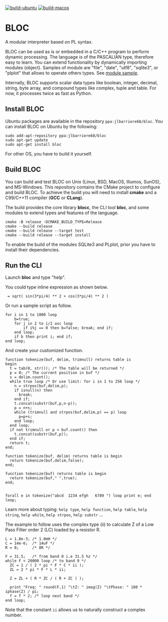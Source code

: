 [![build-ubuntu](https://github.com/janbar/BLOC/actions/workflows/build-ubuntu-latest.yml/badge.svg)](https://github.com/janbar/BLOC/actions/workflows/build-ubuntu-latest.yml)
[![build-macos](https://github.com/janbar/BLOC/actions/workflows/build-macos.yml/badge.svg)](https://github.com/janbar/BLOC/actions/workflows/build-macos.yml)

# BLOC
A modular interpreter based on PL syntax.

BLOC can be used as is or embedded in a C/C++ program to perform dynamic processing. The language is of the PASCALIAN type, therefore easy to learn. You can extend functionality by dynamically importing modules (object). Samples of module are "file", "date", "utf8", "sqlite3", or "plplot" that allows to operate others types. See [module sample](./modules/plplot/).

Internally, BLOC supports scalar data types like boolean, integer, decimal, string, byte array, and compound types like complex, tuple and table. For now, it processes twice as fast as Python.

## Install BLOC
Ubuntu packages are available in the repository `ppa:jlbarriere68/bloc`. You can install BLOC on Ubuntu by the following:
```
sudo add-apt-repository ppa:jlbarriere68/bloc
sudo apt-get update
sudo apt-get install bloc
```
For other OS, you have to build it yourself.

## Build BLOC
You can build and test BLOC on Unix (Linux, BSD, MacOS, Illumos, SunOS), and MS-Windows. This repository contains the CMake project to configure and build BLOC. To achieve the build you will need to install **cmake** and a C99/C++11 compiler (**GCC** or **CLang**).

The build provides the core library **blocc**, the CLI tool **bloc**, and some modules to extend types and features of the language.

```
cmake -B release -DCMAKE_BUILD_TYPE=Release
cmake --build release
cmake --build release --target test
cmake --build release --target install
```

To enable the build of the modules SQLite3 and PLplot, prior you have to install their dependencies.

## Run the CLI
Launch **bloc** and type "help".

You could type inline expression as shown below.
```
 = sqrt( sin(3*pi/4) ** 2 + cos(3*pi/4) ** 2 )
```
Or run a sample script as follow.
```
for i in 1 to 1000 loop
    b=true;
    for j in 2 to i/2 asc loop
        if i%j == 0 then b=false; break; end if;
    end loop;
    if b then print i; end if;
end loop;
```
And create your customized function.
```
function tokenize(buf, delim, trimnull) returns table is
begin
  t = tab(0, str()); /* The table will be returned */
  p = 0; /* The current position in buf */
  s = delim.count();
  while true loop /* Or use limit: for i in 1 to 256 loop */
    n = strpos(buf,delim,p);
    if isnull(n) then
      break;
    end if;
    t.concat(substr(buf,p,n-p));
    p = n+s;
    while (trimnull and strpos(buf,delim,p) == p) loop
      p=p+s;
    end loop;
  end loop;
  if not trimnull or p < buf.count() then
    t.concat(substr(buf,p));
  end if;
  return t;
end;

function tokenize(buf, delim) returns table is begin
  return tokenize(buf,delim,false);
end;

function tokenize(buf) returns table is begin
  return tokenize(buf," ",true);
end;


forall e in tokenize("abcd  1234 efgh   6789 ") loop print e; end loop;
```
Learn more about typing:
`help type`, `help function`, `help table`, `help string`, `help while`,
`help strpos`, `help substr` ...

The example to follow uses the complex type (ii) to calculate Z of a Low Pass Filter order 2 (LC) loaded by a resistor R.
```
L = 1.8e-3; /* 1.8mH */
C = 14e-6;  /* 14uF */
R = 8;      /* 8R */

F = 31.5;   /* from band 0 i.e 31.5 hz */
while F < 20000 loop /* to band 9 */
  ZC = 1 / ( 2 * pi * F * C * ii );
  ZL = 2 * pi * F * L * ii;

  Z = ZL + ( R * ZC / ( R + ZC ) );

  print "Freq: " round(F,1) "\tZ: " imag(Z) "\tPhase: " 180 * iphase(Z) / pi;
  f = f * 2; /* loop next band */
end loop;
```
Note that the constant `ii` allows us to naturally construct a complex number.

